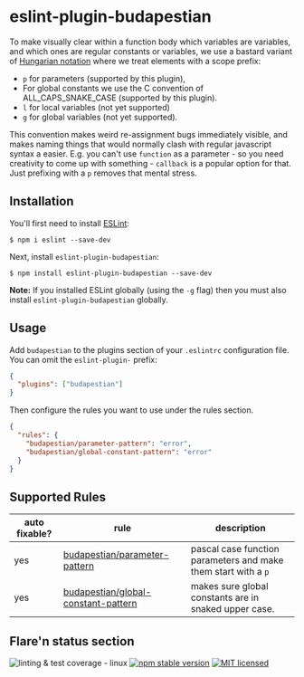 # eslint-plugin-budapestian

To make visually clear within a function body which variables are variables, and which ones
are regular constants or variables, we use a bastard variant of
[Hungarian notation](https://en.wikipedia.org/wiki/Hungarian_notation) where we treat elements
with a scope prefix:

- `p` for parameters (supported by this plugin),
- For global constants we use the C convention of ALL_CAPS_SNAKE_CASE (supported by this plugin).
- `l` for local variables (not yet supported)
- `g` for global variables (not yet supported).

This convention makes weird re-assignment bugs immediately visible, and makes naming things
that would normally clash with regular javascript syntax a easier. E.g. you can't use
`function` as a parameter - so you need creativity to come up with something - `callback` is
a popular option for that. Just prefixing with a `p` removes that mental stress.

## Installation

You'll first need to install [ESLint](http://eslint.org):

```
$ npm i eslint --save-dev
```

Next, install `eslint-plugin-budapestian`:

```
$ npm install eslint-plugin-budapestian --save-dev
```

**Note:** If you installed ESLint globally (using the `-g` flag) then you must also install `eslint-plugin-budapestian` globally.

## Usage

Add `budapestian` to the plugins section of your `.eslintrc` configuration file. You can omit the `eslint-plugin-` prefix:

```json
{
  "plugins": ["budapestian"]
}
```

Then configure the rules you want to use under the rules section.

```json
{
  "rules": {
    "budapestian/parameter-pattern": "error",
    "budapestian/global-constant-pattern": "error"
  }
}
```

## Supported Rules

| auto fixable? | rule                                                                         | description                                                    |
| ------------- | ---------------------------------------------------------------------------- | -------------------------------------------------------------- |
| yes           | [budapestian/parameter-pattern](docs/rules/parameter-pattern.md)             | pascal case function parameters and make them start with a `p` |
| yes           | [budapestian/global-constant-pattern](docs/rules/global-constant-pattern.md) | makes sure global constants are in snaked upper case.          |

## Flare'n status section

![linting & test coverage - linux](https://github.com/sverweij/eslint-plugin-budapestian/workflows/linting%20&%20test%20coverage%20-%20linux/badge.svg)
[![npm stable version](https://img.shields.io/npm/v/eslint-plugin-budapestian.svg?logo=npm)](https://npmjs.com/package/eslint-plugin-budapestian)
[![MIT licensed](https://img.shields.io/badge/license-MIT-blue.svg)](LICENSE)
